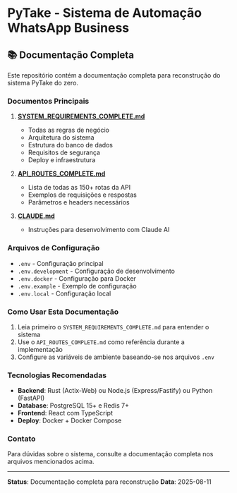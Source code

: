 # PyTake - Sistema de Automação WhatsApp Business

## 📚 Documentação Completa

Este repositório contém a documentação completa para reconstrução do sistema PyTake do zero.

### Documentos Principais

1. **[SYSTEM_REQUIREMENTS_COMPLETE.md](./SYSTEM_REQUIREMENTS_COMPLETE.md)**
   - Todas as regras de negócio
   - Arquitetura do sistema
   - Estrutura do banco de dados
   - Requisitos de segurança
   - Deploy e infraestrutura

2. **[API_ROUTES_COMPLETE.md](./API_ROUTES_COMPLETE.md)**
   - Lista de todas as 150+ rotas da API
   - Exemplos de requisições e respostas
   - Parâmetros e headers necessários

3. **[CLAUDE.md](./CLAUDE.md)**
   - Instruções para desenvolvimento com Claude AI

### Arquivos de Configuração

- `.env` - Configuração principal
- `.env.development` - Configuração de desenvolvimento
- `.env.docker` - Configuração para Docker
- `.env.example` - Exemplo de configuração
- `.env.local` - Configuração local

### Como Usar Esta Documentação

1. Leia primeiro o `SYSTEM_REQUIREMENTS_COMPLETE.md` para entender o sistema
2. Use o `API_ROUTES_COMPLETE.md` como referência durante a implementação
3. Configure as variáveis de ambiente baseando-se nos arquivos `.env`

### Tecnologias Recomendadas

- **Backend**: Rust (Actix-Web) ou Node.js (Express/Fastify) ou Python (FastAPI)
- **Database**: PostgreSQL 15+ e Redis 7+
- **Frontend**: React com TypeScript
- **Deploy**: Docker + Docker Compose

### Contato

Para dúvidas sobre o sistema, consulte a documentação completa nos arquivos mencionados acima.

---

**Status**: Documentação completa para reconstrução
**Data**: 2025-08-11